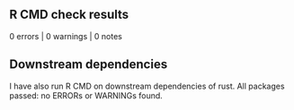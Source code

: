 ## R CMD check results

0 errors | 0 warnings | 0 notes

## Downstream dependencies

I have also run R CMD on downstream dependencies of rust.
All packages passed: no ERRORs or WARNINGs found.
